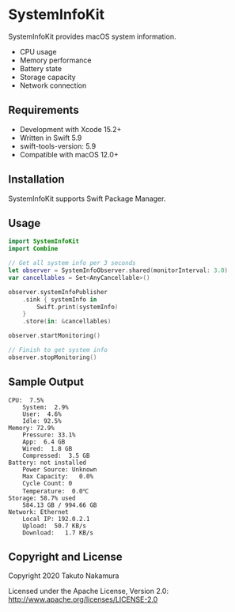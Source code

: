 # SystemInfoKit

SystemInfoKit provides macOS system information.

- CPU usage
- Memory performance
- Battery state
- Storage capacity
- Network connection

## Requirements

- Development with Xcode 15.2+
- Written in Swift 5.9
- swift-tools-version: 5.9
- Compatible with macOS 12.0+

## Installation

SystemInfoKit supports Swift Package Manager.

## Usage

```swift
import SystemInfoKit
import Combine

// Get all system info per 3 seconds
let observer = SystemInfoObserver.shared(monitorInterval: 3.0)
var cancellables = Set<AnyCancellable>()

observer.systemInfoPublisher
    .sink { systemInfo in
        Swift.print(systemInfo)
    }
    .store(in: &cancellables)

observer.startMonitoring()

// Finish to get system info
observer.stopMonitoring()
```

## Sample Output

```console
CPU:  7.5%
    System:  2.9%
    User:  4.6%
    Idle: 92.5%
Memory: 72.9%
    Pressure: 33.1%
    App:  6.4 GB
    Wired:  1.8 GB
    Compressed:  3.5 GB
Battery: not installed
    Power Source: Unknown
    Max Capacity:   0.0%
    Cycle Count: 0
    Temperature:  0.0℃
Storage: 58.7% used
    584.13 GB / 994.66 GB
Network: Ethernet
    Local IP: 192.0.2.1
    Upload:  50.7 KB/s
    Download:   1.7 KB/s
```

## Copyright and License

Copyright 2020 Takuto Nakamura

Licensed under the Apache License, Version 2.0: http://www.apache.org/licenses/LICENSE-2.0

